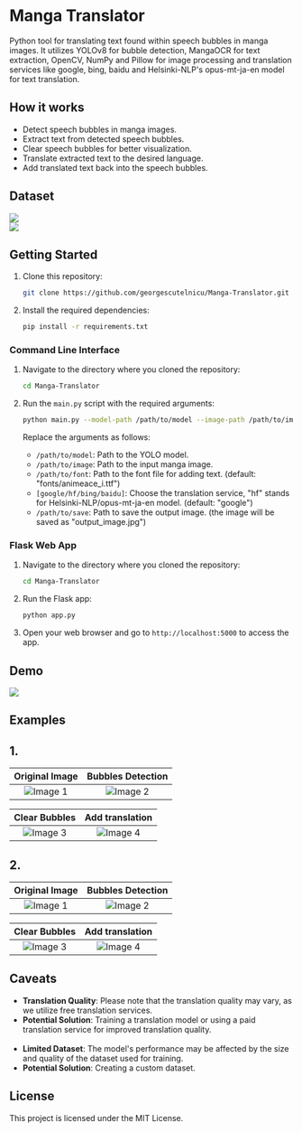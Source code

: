 # Manga Translator

Python tool for translating text found within speech bubbles in manga images. It utilizes YOLOv8 for bubble detection, MangaOCR for text extraction, OpenCV, NumPy and Pillow for image processing and translation services like google, bing, baidu and Helsinki-NLP's opus-mt-ja-en model for text translation.

## How it works

- Detect speech bubbles in manga images.
- Extract text from detected speech bubbles.
- Clear speech bubbles for better visualization.
- Translate extracted text to the desired language.
- Add translated text back into the speech bubbles.

## Dataset

<a href="https://universe.roboflow.com/luciano-bastos-nunes/mangas-bubble">
    <img src="https://img.shields.io/badge/Dataset%201-8A2BE2"></img>
</a>
<br>
<a href="https://universe.roboflow.com/sheepymeh/manga-vd5mb/">
    <img src="https://img.shields.io/badge/Dataset%202-8A2BE2"></img>
</a>

## Getting Started

1. Clone this repository:

    ```bash
    git clone https://github.com/georgescutelnicu/Manga-Translator.git
    ```

2. Install the required dependencies:

    ```bash
    pip install -r requirements.txt
    ```

### Command Line Interface

1. Navigate to the directory where you cloned the repository:

    ```bash
    cd Manga-Translator
    ```

2. Run the `main.py` script with the required arguments:

    ```bash
    python main.py --model-path /path/to/model --image-path /path/to/image --font-path /path/to/font --translator [google/hf/bing/baidu] --save-path /path/to/save
    ```

    Replace the arguments as follows:
    - `/path/to/model`: Path to the YOLO model.
    - `/path/to/image`: Path to the input manga image.
    - `/path/to/font`: Path to the font file for adding text. (default: "fonts/animeace_i.ttf")
    - `[google/hf/bing/baidu]`: Choose the translation service, "hf" stands for Helsinki-NLP/opus-mt-ja-en model. (default: "google")
    - `/path/to/save`: Path to save the output image. (the image will be saved as "output_image.jpg")

### Flask Web App

1. Navigate to the directory where you cloned the repository:

    ```bash
    cd Manga-Translator
    ```

2. Run the Flask app:

    ```bash
    python app.py
    ```

3. Open your web browser and go to `http://localhost:5000` to access the app.
   
## Demo

<a href="https://huggingface.co/spaces/georgescutelnicu/MangaTranslator">
    <img src="https://img.shields.io/badge/Deployed%20on%20Hugging%20Face%20with%20Gradio-FFA500"></img>
</a>

## Examples

## 1.

| Original Image | Bubbles Detection |
|:-----------------:|:-----------------:|
| ![Image 1](examples/0.png) | ![Image 2](examples/1.png) |

| Clear Bubbles | Add translation |
|:-----------------:|:-----------------:|
| ![Image 3](examples/2.png) | ![Image 4](examples/3.png) |

## 2.

| Original Image | Bubbles Detection |
|:-----------------:|:-----------------:|
| ![Image 1](examples/ex0.png) | ![Image 2](examples/ex1.png) |

| Clear Bubbles | Add translation |
|:-----------------:|:-----------------:|
| ![Image 3](examples/ex2.png) | ![Image 4](examples/ex3.png) |

## Caveats

- **Translation Quality**: Please note that the translation quality may vary, as we utilize free translation services.
- **Potential Solution**: Training a translation model or using a paid translation service for improved translation quality.
  <br> <br>
- **Limited Dataset**: The model's performance may be affected by the size and quality of the dataset used for training.
- **Potential Solution**: Creating a custom dataset.

## License

This project is licensed under the MIT License.
